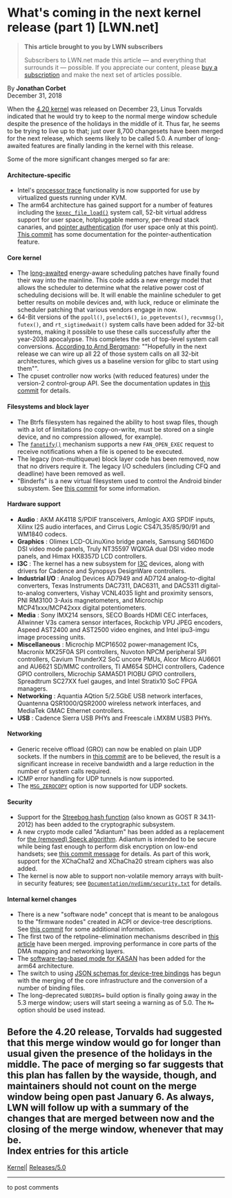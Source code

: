 # What's coming in the next kernel release (part 1) [LWN.net]

> **This article brought to you by LWN subscribers**
> 
> Subscribers to LWN.net made this article — and everything that surrounds it — possible. If you appreciate our content, please [buy a subscription](/Promo/nst-nag3/subscribe) and make the next set of articles possible. 

By **Jonathan Corbet**  
December 31, 2018 

When the [4.20 kernel](/Articles/775486/) was released on December 23, Linus Torvalds indicated that he would try to keep to the normal merge window schedule despite the presence of the holidays in the middle of it. Thus far, he seems to be trying to live up to that; just over 8,700 changesets have been merged for the next release, which seems likely to be called 5.0. A number of long-awaited features are finally landing in the kernel with this release. 

Some of the more significant changes merged so far are: 

#### Architecture-specific

  * Intel's [processor trace](/Articles/648154/) functionality is now supported for use by virtualized guests running under KVM. 
  * The arm64 architecture has gained support for a number of features including the [`kexec_file_load()`](http://man7.org/linux/man-pages/man2/kexec_load.2.html) system call, 52-bit virtual address support for user space, hotpluggable memory, per-thread stack canaries, and [pointer authentication](/Articles/718888/) (for user space only at this point). [This commit](https://git.kernel.org/linus/fbedc599e9b891a6756b1c9bc2eead02b02cce77) has some documentation for the pointer-authentication feature. 



#### Core kernel

  * The [long-awaited](/Kernel/Index/#Scheduler-and_power_management) energy-aware scheduling patches have finally found their way into the mainline. This code adds a new energy model that allows the scheduler to determine what the relative power cost of scheduling decisions will be. It will enable the mainline scheduler to get better results on mobile devices and, with luck, reduce or eliminate the scheduler patching that various vendors engage in now. 
  * 64-Bit versions of the `ppoll()`, `pselect6()`, `io_pgetevents()`, `recvmmsg()`, `futex()`, and `rt_sigtimedwait()` system calls have been added for 32-bit systems, making it possible to use these calls successfully after the year-2038 apocalypse. This completes the set of top-level system call conversions. [According to Arnd Bergmann](https://git.kernel.org/linus/b12a9124eeb71d766a3e3eb594ebbb3fefc66902): ""Hopefully in the next release we can wire up all 22 of those system calls on all 32-bit architectures, which gives us a baseline version for glibc to start using them"". 
  * The cpuset controller now works (with reduced features) under the version-2 control-group API. See the documentation updates in [this commit](https://git.kernel.org/linus/4ec22e9c5a90e3809dd52014d5d239af8831a520) for details. 



#### Filesystems and block layer

  * The Btrfs filesystem has regained the ability to host swap files, though with a lot of limitations (no copy-on-write, must be stored on a single device, and no compression allowed, for example). 
  * The [`fanotify()`](http://man7.org/linux/man-pages/man7/fanotify.7.html) mechanism supports a new `FAN_OPEN_EXEC` request to receive notifications when a file is opened to be executed. 
  * The legacy (non-multiqueue) block layer code has been removed, now that no drivers require it. The legacy I/O schedulers (including CFQ and deadline) have been removed as well. 
  * "Binderfs" is a new virtual filesystem used to control the Android binder subsystem. See [this commit](https://git.kernel.org/linus/3ad20fe393b31025bebfc2d76964561f65df48aa) for some information. 



#### Hardware support

  * **Audio** : AKM AK4118 S/PDIF transceivers, Amlogic AXG SPDIF inputs, Xilinx I2S audio interfaces, and Cirrus Logic CS47L35/85/90/91 and WM1840 codecs. 
  * **Graphics** : Olimex LCD-OLinuXino bridge panels, Samsung S6D16D0 DSI video mode panels, Truly NT35597 WQXGA dual DSI video mode panels, and Himax HX8357D LCD controllers. 
  * **I3C** : The kernel has a new subsystem for [I3C](https://mipi.org/specifications/i3c-sensor-specification) devices, along with drivers for Cadence and Synopsys DesignWare controllers. 
  * **Industrial I/O** : Analog Devices AD7949 and AD7124 analog-to-digital converters, Texas Instruments DAC7311, DAC6311, and DAC5311 digital-to-analog converters, Vishay VCNL4035 light and proximity sensors, PNI RM3100 3-Axis magnetometers, and Microchip MCP41xxx/MCP42xxx digital potentiometers. 
  * **Media** : Sony IMX214 sensors, SECO Boards HDMI CEC interfaces, Allwinner V3s camera sensor interfaces, Rockchip VPU JPEG encoders, Aspeed AST2400 and AST2500 video engines, and Intel ipu3-imgu image processing units. 
  * **Miscellaneous** : Microchip MCP16502 power-management ICs, Macronix MX25F0A SPI controllers, Nuvoton NPCM peripheral SPI controllers, Cavium ThunderX2 SoC uncore PMUs, Alcor Micro AU6601 and AU6621 SD/MMC controllers, TI AM654 SDHCI controllers, Cadence GPIO controllers, Microchip SAMA5D1 PIOBU GPIO controllers, Spreadtrum SC27XX fuel gauges, and Intel Stratix10 SoC FPGA managers. 
  * **Networking** : Aquantia AQtion 5/2.5GbE USB network interfaces, Quantenna QSR1000/QSR2000 wireless network interfaces, and MediaTek GMAC Ethernet controllers. 
  * **USB** : Cadence Sierra USB PHYs and Freescale i.MX8M USB3 PHYs. 



#### Networking

  * Generic receive offload (GRO) can now be enabled on plain UDP sockets. If the numbers in [this commit](https://git.kernel.org/linus/e20cf8d3f1f763ad28a9cb3b41305b8a8a42653e) are to be believed, the result is a significant increase in receive bandwidth and a large reduction in the number of system calls required. 
  * ICMP error handling for UDP tunnels is now supported. 
  * The [`MSG_ZEROCOPY`](/Articles/726917/) option is now supported for UDP sockets. 



#### Security

  * Support for the [Streebog hash function](https://tools.ietf.org/html/rfc6986) (also known as GOST R 34.11-2012) has been added to the cryptographic subsystem. 
  * A new crypto mode called "Adiantum" has been added as a replacement for [the (removed) Speck algorithm](/Articles/761992/). Adiantum is intended to be secure while being fast enough to perform disk encryption on low-end handsets; see [this commit message](https://git.kernel.org/linus/059c2a4d8e164dccc3078e49e7f286023b019a98) for details. As part of this work, support for the XChaCha12 and XChaCha20 stream ciphers was also added. 
  * The kernel is now able to support non-volatile memory arrays with built-in security features; see [`Documentation/nvdimm/security.txt`](/Articles/775740/) for details. 



#### Internal kernel changes

  * There is a new "software node" concept that is meant to be analogous to the "firmware nodes" created in ACPI or device-tree descriptions. See [this commit](https://git.kernel.org/linus/59abd83672f70cac4b6bf9b237506c5bc6837606) for some additional information. 
  * The first two of the retpoline-elimination mechanisms described in [this article](/Articles/774743/) have been merged. improving performance in core parts of the DMA mapping and networking layers. 
  * The [software-tag-based mode for KASAN](/Articles/766768/) has been added for the arm64 architecture. 
  * The switch to using [JSON schemas for device-tree bindings](/Articles/771621/) has begun with the merging of the core infrastructure and the conversion of a number of binding files. 
  * The long-deprecated `SUBDIRS=` build option is finally going away in the 5.3 merge window; users will start seeing a warning as of 5.0. The `M=` option should be used instead. 



Before the 4.20 release, Torvalds had suggested that this merge window would go for longer than usual given the presence of the holidays in the middle. The pace of merging so far suggests that this plan has fallen by the wayside, though, and maintainers should not count on the merge window being open past January 6. As always, LWN will follow up with a summary of the changes that are merged between now and the closing of the merge window, whenever that may be.  
Index entries for this article  
---  
[Kernel](/Kernel/Index)| [Releases/5.0](/Kernel/Index#Releases-5.0)  
  


* * *

to post comments 

